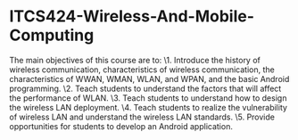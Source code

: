 # ITCS424-Wireless-And-Mobile-Computing
The main objectives of this course are to: \1. Introduce the history of wireless communication, characteristics of wireless communication, the characteristics of WWAN, WMAN, WLAN, and WPAN, and the basic Android programming. \2. Teach students to understand the factors that will affect the performance of WLAN. \3. Teach students to understand how to design the wireless LAN deployment. \4. Teach students to realize the vulnerability of wireless LAN and understand the wireless LAN standards. \5. Provide opportunities for students to develop an Android application.

